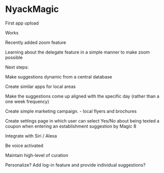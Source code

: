 # NyackMagic
First app upload

Works

Recently added zoom feature

Learning about the delegate feature in a simple manner to make zoom possible

Next steps:  

Make suggestions dynamic from a central database


Create similar apps for local areas

Make the suggestions come up aligned with the specific day (rather than a one week frequency)

Create simple marketing campaign. -  local flyers and brochures

Create settings page in which user can select Yes/No about being texted a coupon when entering an establishment suggestion by 
Magic 8

Integrate with Siri / Alexa

Be voice activated

Maintain high-level of curation

Personalize?  Add log-in feature and provide individual suggestions?
